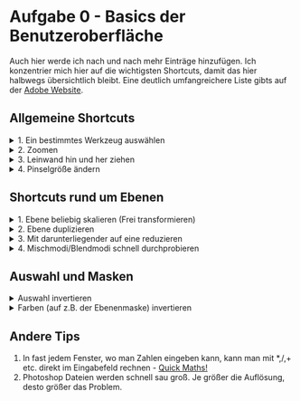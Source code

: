 # Aufgabe 0 - Basics der Benutzeroberfläche

Auch hier werde ich nach und nach mehr Einträge hinzufügen. Ich konzentrier mich hier auf die wichtigsten Shortcuts, damit das hier halbwegs übersichtlich bleibt. Eine deutlich umfangreichere Liste gibts auf der [Adobe Website](https://helpx.adobe.com/de/photoshop/using/default-keyboard-shortcuts.html).

## Allgemeine Shortcuts
<details>
  <summary> 1. Ein bestimmtes Werkzeug auswählen </summary>

  Wenn man in Photoshop über ein Werkzeug in der Werkzeugleiste mit der Maus hovert, wird der Shortcut in Klammern dahinter angezeigt.
</details>

<details>
  <summary> 2. Zoomen </summary>

  Mit gedrückter "alt"-Taste das Mausrad drehen
  (Alternativ kann auch das Zoom Werkzeug (z) aus der Werkzeugleiste verwendet werden. Das ist aber kacke :D )
</details>

<details>
  <summary> 3. Leinwand hin und her ziehen </summary>

  Mit gedrückter "Leertaste" wird aus dem Curson eine Hand
  (Alternativ kann auch das Hand Werkzeug (h) aus der Werkzeugleiste verwendet werden)
</details>

<details>
  <summary> 4. Pinselgröße ändern </summary>

  Mit ausgewähltem Pinsel irgendwo auf die Leinwand einen Rechtsklick machen

  oder

  (Windows) Mit gedrückter "alt"-Taste und gedrückter rechten Maustaste die Maus nach links und rechts ziehen
</details>


## Shortcuts rund um Ebenen
<details>
  <summary> 1. Ebene beliebig skalieren (Frei transformieren) </summary>

  "strg"+T
  Zuvor muss eine Ebene ausgewählt werden. Am Ende muss mit "Enter" bestätigt werden, damit Photoshop nicht motzt.
</details>

<details>
  <summary> 2. Ebene duplizieren </summary>

  "strg"+j
</details>

<details>
  <summary> 3. Mit darunterliegender auf eine reduzieren </summary>

  "strg"+e
</details>

<details>
  <summary> 4. Mischmodi/Blendmodi schnell durchprobieren </summary>

  1. Auf das Mischmodus Dropdownmenü klicken, das per default auf "Normal" steht
  Jetzt klappt sich das Dropdown-Menü aus
  2. Nochmal auf das Dropdown Menü klicken, damit sich das Menü wieder einklappt
  Das Menü ist nun blau umrandet, was signalisiert, dass es nun ausgewählt ist.
  3. Mausrad drehen und durch die Modi durch-skippen
</details>


## Auswahl und Masken
<details>
  <summary> Auswahl invertieren </summary>

  "strg" + "Shift" + i
</details>

<details>
  <summary> Farben (auf z.B. der Ebenenmaske) invertieren </summary>

  "strg" + i
</details>


## Andere Tips
1. In fast jedem Fenster, wo man Zahlen eingeben kann, kann man mit *,/,+ etc. direkt im Eingabefeld rechnen - [Quick Maths!](https://www.youtube.com/watch?v=3M_5oYU-IsU)
2. Photoshop Dateien werden schnell sau groß. Je größer die Auflösung, desto größer das Problem.
